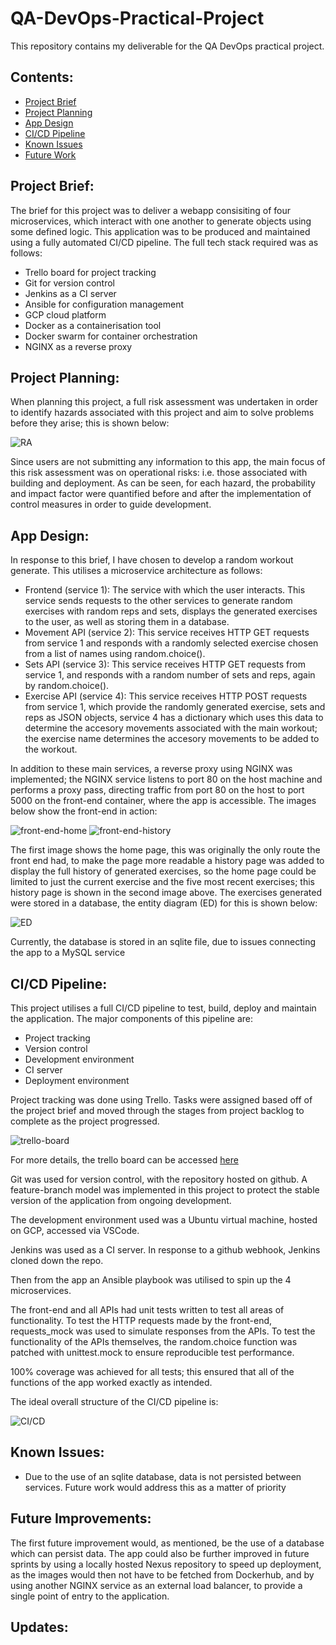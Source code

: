 # QA-DevOps-Practical-Project  
This repository contains my deliverable for the QA DevOps practical project.

## Contents:  
*  [Project Brief](#Project-Brief)
*  [Project Planning](#Project-Planning)
*  [App Design](#App-Design)
*  [CI/CD Pipeline](#CI/CD-Pipeline)
*  [Known Issues](#Known-Issues)
*  [Future Work](#Future-Work)

## Project Brief:  
The brief for this project was to deliver a webapp consisiting of four microservices, which interact with one another to generate objects using some defined logic. This application was to be produced and maintained using a fully automated CI/CD pipeline. The full tech stack required was as follows:  
* Trello board for project tracking
* Git for version control
* Jenkins as a CI server
* Ansible for configuration management
* GCP cloud platform
* Docker as a containerisation tool
* Docker swarm for container orchestration
* NGINX as a reverse proxy  

## Project Planning:
When planning this project, a full risk assessment was undertaken in order to identify hazards associated with this project and aim to solve problems before they arise; this is shown below:

![RA](https://imgur.com/gCzq6wt.png)

Since users are not submitting any information to this app, the main focus of this risk assessment was on operational risks: i.e. those associated with building and deployment. As can be seen, for each hazard, the probability and impact factor were quantified before and after the implementation of control measures in order to guide development.

## App Design:  
In response to this brief, I have chosen to develop a random workout generate. This utilises a microservice architecture as follows:  
* Frontend (service 1): The service with which the user interacts. This service sends requests to the other services to generate random exercises with random reps and sets, displays the generated exercises to the user, as well as storing them in a database.
* Movement API (service 2): This service receives HTTP GET requests from service 1 and responds with a randomly selected exercise chosen from a list of names using random.choice().
* Sets API (service 3): This service receives HTTP GET requests from service 1, and responds with a random number of sets and reps, again by random.choice().
* Exercise API (service 4): This service receives HTTP POST requests from service 1, which provide the randomly generated exercise, sets and reps as JSON objects, service 4 has a dictionary which uses this data to determine the accesory movements associated with the main workout; the exercise name determines the accesory movements to be added to the workout.

In addition to these main services, a reverse proxy using NGINX was implemented; the NGINX service listens to port 80 on the host machine and performs a proxy pass, directing traffic from port 80 on the host to port 5000 on the front-end container, where the app is accessible. The images below show the front-end in action:  

![front-end-home](https://imgur.com/0S9BABA.png) ![front-end-history](https://imgur.com/j40rVMK.png)

The first image shows the home page, this was originally the only route the front end had, to make the page more readable a history page was added to display the full history of generated exercises, so the home page could be limited to just the current exercise and the five most recent exercises; this history page is shown in the second image above. The exercises generated were stored in a database, the entity diagram (ED) for this is shown below:

![ED](https://imgur.com/j40rVMK.png)

Currently, the database is stored in an sqlite file, due to issues connecting the app to a MySQL service

## CI/CD Pipeline:
This project utilises a full CI/CD pipeline to test, build, deploy and maintain the application. The major components of this pipeline are:
* Project tracking
* Version control
* Development environment
* CI server
* Deployment environment  

Project tracking was done using Trello. Tasks were assigned based off of the project brief and moved through the stages from project backlog to complete as the project progressed. 

![trello-board](https://imgur.com/XQqcUqx.png)  

For more details, the trello board can be accessed [here](https://trello.com/b/CJwP506b/qa-project-2)

Git was used for version control, with the repository hosted on github. A feature-branch model was implemented in this project to protect the stable version of the application from ongoing development. 

The development environment used was a Ubuntu virtual machine, hosted on GCP, accessed via VSCode. 

Jenkins was used as a CI server. In response to a github webhook, Jenkins cloned down the repo. 

Then from the app an Ansible playbook was utilised to spin up the 4 microservices.

The front-end and all APIs had unit tests written to test all areas of functionality. To test the HTTP requests made by the front-end, requests_mock was used to simulate responses from the APIs. To test the functionality of the APIs themselves, the random.choice function was patched with unittest.mock to ensure reproducible test performance.  

100% coverage was achieved for all tests; this ensured that all of the functions of the app worked exactly as intended.

The ideal overall structure of the CI/CD pipeline is:

![CI/CD](https://i.imgur.com/OCDefsv.png)

## Known Issues:
* Due to the use of an sqlite database, data is not persisted between services. Future work would address this as a matter of priority

## Future Improvements:  
The first future improvement would, as mentioned, be the use of a database which can persist data. The app could also be further improved in future sprints by using a locally hosted Nexus repository to speed up deployment, as the images would then not have to be fetched from Dockerhub, and by using another NGINX service as an external load balancer, to provide a single point of entry to the application.

## Updates:
